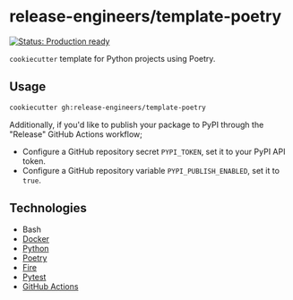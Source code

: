 # release-engineers/template-poetry

[![Status: Production ready](https://img.shields.io/badge/status-production_ready-green)](https://release-engineers.com/open-source-badges/)

`cookiecutter` template for Python projects using Poetry.

## Usage

```bash
cookiecutter gh:release-engineers/template-poetry
```

Additionally, if you'd like to publish your package to PyPI through the "Release" GitHub Actions workflow;

- Configure a GitHub repository secret `PYPI_TOKEN`, set it to your PyPI API token.
- Configure a GitHub repository variable `PYPI_PUBLISH_ENABLED`, set it to `true`.

## Technologies

- Bash
- [Docker](https://www.docker.com/)
- [Python](https://www.python.org/)
- [Poetry](https://python-poetry.org/)
- [Fire](https://github.com/google/python-fire)
- [Pytest](https://pytest.org/)
- [GitHub Actions](https://docs.github.com/en/actions)


